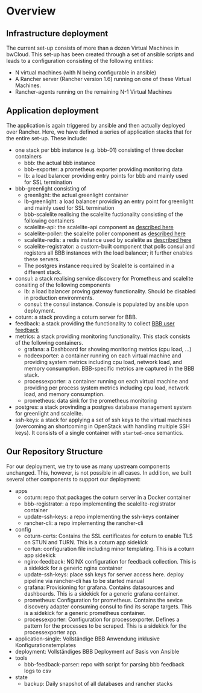 # Overview

## Infrastructure deployment

The current set-up consists of more than a dozen Virtual Machines in bwCloud. This set-up has been created through a set of ansible scripts and leads to a configuration consisting of the following entities:

* N virtual machines (with N being configurable in ansible)
* A Rancher server (Rancher version 1.6) running on one of these Virtual Machines.
* Rancher-agents running on the remaining N-1 Virtual Machines

## Application deployment

The application is again triggered by ansible and then actually deployed over Rancher. Here, we have defined a series of application stacks that for the entire set-up. These include:

* one stack per bbb instance (e.g. bbb-01) consisting of three docker containers
  * bbb: the actual bbb instance
  * bbb-exporter: a prometheus exporter providing monitoring data
  * lb: a load balancer providing entry points for bbb and mainly used for SSL termination
* bbb-greenlight consisting of
  * greenlight: the actual greenlight container
  * lb-greenlight: a load balancer providing an entry point for greenlight and mainly used for SSL termination
  * bbb-scalelite realising the scalelite fuctionality consisting of the following containers
  * scalelite-api: the scalelite-api component as [described here](https://github.com/blindsidenetworks/scalelite/blob/master/docker-README.md)
  * scalelite-poller: the scalelite poller component as  [described here](https://github.com/blindsidenetworks/scalelite/blob/master/docker-README.md)
  * scalelite-redis: a redis instance used by scalelite as  [described here](https://github.com/blindsidenetworks/scalelite/blob/master/docker-README.md)
  * scalelite-registrator: a custom-built component that polls consul and registers all BBB instances with the load balancer; it further enables these servers.
  * The postgres instance required by Scalelite is contained in a different stack.
* consul: a stack realising service discovery for Prometheus and scalelite consiting of the following components
  * lb: a load balancer proving gateway functionality. Should be disabled in production environments.
  * consul: the consul instance. Consule is populated by ansible upon deployment.
* coturn: a stack provding a coturn server for BBB.
* feedback: a stack providing the functionality to collect [BBB user feedback](https://docs.bigbluebutton.org/2.2/customize.html#collect-feedback-from-the-users)
* metrics: a stack providing monitoring functionality. This stack consists of the following containers.
  * grafana: a Dashboard for showing monitoring metrics (cpu load, ...)
  * nodeexporter: a container running on each virtual machine and providing system metrics including cpu load, network load, and memory consumption. BBB-specific metrics are captured in the BBB stack.
  * processexporter: a container running on each virtual machine and providing per process system metrics including cpu load, network load, and memory consumption.
  * prometheus: data sink for the prometheus monitoring
* postgres: a stack provinding a postgres database management system for greenlight and scalelite.
* ssh-keys: a stack for applying a set of ssh keys to the virtual machines (overcoming an shortcoming in OpenStack with handling multiple SSH keys). It consists of a single container with `started-once` semantics.

## Our Repository Structure

For our deployment, we try to use as many upstream components unchanged. This, however, is not possible in all cases. In addition, we built several other components to support our deployment:

* apps
  * coturn: repo that packages the coturn server in a Docker container
  * bbb-registrator: a repo implementing the scalelite-registrator container
  * update-ssh-keys: a repo implementing the ssh-keys container
  * rancher-cli: a repo implementing the rancher-cli
* config
  * coturn-certs: Contains the SSL certificates for coturn to enable TLS on STUN and TURN. This is a coturn app sidekick
  * cortun: configuration file including minor templating. This is a coturn app sidekick
  * nginx-feedback: NGINX configuration for feedback collection. This is a sidekick for a generic nginx container
  * update-ssh-keys: place ssh keys for server access here. deploy pipeline via rancher-cli has to be started manual
  * grafana: Provisioning for grafana. Contains datasources and dashboards. This is a sidekick for a generic grafana container.
  * prometheus: Configuration for prometheus. Contains the sevice discovery adapter consuming consul to find its scrape targets. This is a sidekick for a generic prometheus container.
  * processexporter: Configuration for processexporter. Defines a pattern for the processes to be scraped. This is a sidekick for the processexporter app.
* application-single: Vollständige BBB Anwendung inklusive Konfigurationstemplates
* deployment: Vollständiges BBB Deployment auf Basis von Ansible
* tools
  * bbb-feedback-parser: repo with script for parsing bbb feedback logs to csv
* state
  * backup: Daily snapshot of all databases and rancher stacks
